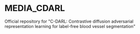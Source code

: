 # MEDIA_CDARL
Official repository for "C-DARL: Contrastive diffusion adversarial representation learning for label-free blood vessel segmentation"
